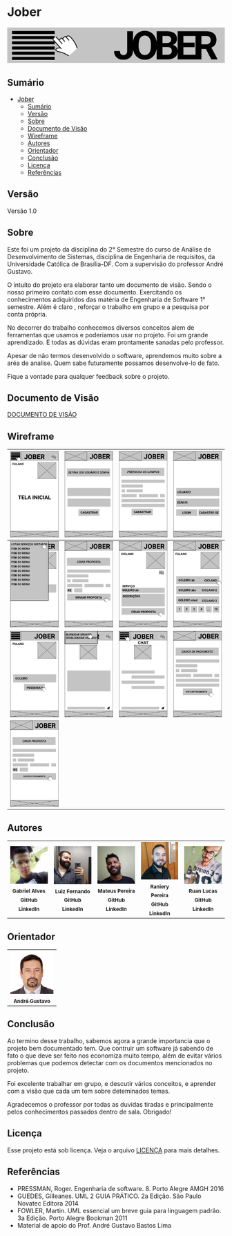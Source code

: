 # Jober

![Banner](/images/banner.png "Banner")

## Sumário

- [Jober](#jober)
  - [Sumário](#sumário)
  - [Versão](#versão)
  - [Sobre](#sobre)
  - [Documento de Visão](#documento-de-visão)
  - [Wireframe](#wireframe)
  - [Autores](#autores)
  - [Orientador](#orientador)
  - [Conclusão](#conclusão)
  - [Licença](#licença)
  - [Referências](#referências)

## Versão

Versão 1.0

## Sobre

Este foi um projeto da disciplina do 2° Semestre do curso de Análise de Desenvolvimento de Sistemas, disciplina de Engenharia de requisitos, da Universidade Católica de Brasília-DF. Com a supervisão do professor André Gustavo.

O intuito do projeto era elaborar tanto um documento de visão. Sendo o nosso primeiro contato com esse documento. Exercitando os conhecimentos adiquiridos das matéria de Engenharia de Software 1° semestre. Além é claro , reforçar o trabalho em grupo e a pesquisa por conta própria.

No decorrer do trabalho conhecemos diversos conceitos alem de ferramentas que usamos e poderiamos usar no projeto. Foi um grande aprendizado. E todas as dúvidas eram prontamente sanadas pelo professor.

Apesar de não termos desenvolvido o software, aprendemos muito sobre a aréa de analise. Quem sabe futuramente possamos desenvolve-lo de fato.

Fique a vontade para qualquer feedback sobre o projeto.

## Documento de Visão

[DOCUMENTO DE VISÃO](DOCUMENTO-VISAO.md)

## Wireframe

| ![Wireframe 1!](/wireframe/Group%2001.png "Wireframe do app")  | ![Wireframe 2!](/wireframe/Group%2002.png "Wireframe do app")  | ![Wireframe 3!](/wireframe/Group%2003.png "Wireframe do app")  | ![Wireframe 4!](/wireframe/Group%2004.png "Wireframe do app")  |
| -------------------------------------------------------------- | -------------------------------------------------------------- | -------------------------------------------------------------- | -------------------------------------------------------------- |
| ![Wireframe 5!](/wireframe/Group%2005.png "Wireframe do app")  | ![Wireframe 6!](/wireframe/Group%2006.png "Wireframe do app")  | ![Wireframe 7!](/wireframe/Group%2007.png "Wireframe do app")  | ![Wireframe 8!](/wireframe/Group%2008.png "Wireframe do app")  |
| ![Wireframe 9!](/wireframe/Group%2009.png "Wireframe do app")  | ![Wireframe 10!](/wireframe/Group%2010.png "Wireframe do app") | ![Wireframe 11!](/wireframe/Group%2011.png "Wireframe do app") | ![Wireframe 12!](/wireframe/Group%2012.png "Wireframe do app") |
| ![Wireframe 13!](/wireframe/Group%2013.png "Wireframe do app") |

## Autores

<table>
  <tr>
    <td align="center">
    <img src="images/gabriel.jpeg" width="100px;" alt="Foto do Gabriel"/><br>
      <sub>
        <b>Gabriel Alves</b>
      </sub><br>
      <a href="https://github.com/GabrielAlves-bot">
        <sub>
          <b>GitHub</b>
        </sub>
      </a><br>
      <a href="https://www.linkedin.com/in/gabriel-alves-de-paulo/">
        <sub>
          <b>LinkedIn</b>
        </sub>
      </a>
    </td>
    <td align="center">
    <img src="images/luiz.jpeg" width="100px;" alt="Foto do Gabriel"/><br>
      <sub>
        <b>Luiz Fernando</b>
      </sub><br>
      <a href="https://github.com/luizfernando-2796">
        <sub>
          <b>GitHub</b>
        </sub>
      </a><br>
      <a href="https://www.linkedin.com/in/luiz-fernando-pereira-da-costa-57b678207/">
        <sub>
          <b>LinkedIn</b>
        </sub>
      </a>
    </td>
    <td align="center">
    <img src="images/mateus.jpeg" width="100px;" alt="Foto do Mateus"/><br>
      <sub>
        <b>Mateus Pereira</b>
      </sub><br>
      <a href="https://github.com/mateuspsm">
        <sub>
          <b>GitHub</b>
        </sub>
      </a><br>
      <a href="https://www.linkedin.com/in/mateus-pereira-de-souza-moreira/">
        <sub>
          <b>LinkedIn</b>
        </sub>
      </a>
    </td>
    <td align="center">
    <img src="images/raniery.jpeg" width="100px;" alt="Foto do Raniery"/><br>
      <sub>
        <b>Raniery Pereira</b>
      </sub><br>
        <a href="https://github.com/ranieryAzevedo">
        <sub>
          <b>GitHub</b>
        </sub>
      </a><br>
      <a href="https://www.linkedin.com/in/raniery-azevedo-628945162/">
        <sub>
          <b>LinkedIn</b>
        </sub>
      </a>
    </td>
    <td align="center">
    <img src="images/ruan.jpg" width="100px;" alt="Foto do Ruan"/><br>
      <sub>
        <b>Ruan Lucas</b>
      </sub><br>
        <a href="https://github.com/ruanlsdn">
        <sub>
          <b>GitHub</b>
        </sub>
      </a><br>
      <a href="https://www.linkedin.com/in/ruan-lucas-soares-do-nascimento-570543206/">
        <sub>
          <b>LinkedIn</b>
        </sub>
      </a>
    </td>
  </tr>
</table>

## Orientador

<table>
  <tr>
    <td align="center">
      <a href="https://www.linkedin.com/in/andr%C3%A9-gustavo-bastos-lima-a1b344187/">
        <img src="images/andre-lima.jpeg" width="100px;" alt="Foto Prof. André Gustavo"/><br>
        <sub>
          <b>André Gustavo</b>
        </sub>
      </a>
    </td>
  </tr>  
</table>

## Conclusão

Ao termino desse trabalho, sabemos agora a grande importancia que o projeto bem documentado tem. Que contruir um software já sabendo de fato o que deve ser feito nos economiza muito tempo, além de evitar vários problemas que podemos detectar com os documentos mencionados no projeto.

Foi excelente trabalhar em grupo, e descutir vários conceitos, e aprender com a visão que cada um tem sobre deteminados temas. 

Agradecemos o professor por todas as duvídas tiradas e principalmente pelos conhecimentos passados dentro de sala. Obrigado!

## Licença

Esse projeto está sob licença. Veja o arquivo [LICENÇA](LICENSE.md) para mais detalhes.

## Referências

 - PRESSMAN, Roger. Engenharia de software. 8. Porto Alegre AMGH 2016
 - GUEDES, Gilleanes. UML 2 GUIA PRÁTICO. 2a Edição. São Paulo Novatec Editora 2014 
 - FOWLER, Martin. UML essencial um breve guia para linguagem padrão. 3a Edição. Porto Alegre Bookman 2011
 - Material de apoio do Prof. André Gustavo Bastos Lima
